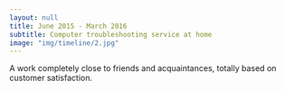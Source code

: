 ```yaml
---
layout: null
title: June 2015 - March 2016
subtitle: Computer troubleshooting service at home
image: "img/timeline/2.jpg"
---
```


A work completely close to friends and acquaintances, totally based on customer satisfaction.

